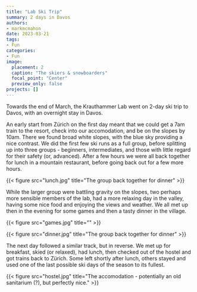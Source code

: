 ```yaml
---
title: "Lab Ski Trip"
summary: 2 days in Davos 
authors: 
- markmcmahon
date: 2023-03-21
tags: 
- Fun
categories:
- Fun
image:
  placement: 2
  caption: "The skiers & snowboarders"
  focal_point: "Center"
  preview_only: false
projects: []
---
```


Towards the end of March, the Krauthammer Lab went on 2-day ski trip to Davos, with an overnight stay in Davos. 

An early start from Zürich on the first day meant that we could get a 7am train to the resort, check into our accomodation, and be on the slopes by 10am. There we found broad white slopes, with the blue sky providing a nice contrast. We did the first few ski runs as a full group, before splitting up into three groups - beginners, intermediates, and those with little regard for their safety (or, advanced). After a few hours we were all back together for lunch in a mountain restaurant, before going back out for a few more hours. 

{{< figure src="lunch.jpg" title="The group back together for dinner" >}}


While the larger group were battling gravity on the slopes, two perhaps more sensible members of the lab, had a more relaxing day in the valley, having some nice food and enjoying the views and weather. We all met up then in the evening for some games and then a tasty dinner in the village.

{{< figure src="games.jpg" title="" >}}

{{< figure src="dinner.jpg" title="The group back together for dinner" >}}


The next day followed a similar track, but in reverse. We met up for breakfast, skied (or relaxed), had lunch, then checked out of the hostel and got trains back to Zürich. Some left shortly after lunch, others stayed and used one of the last possible ski days of the season to its fullest.  



{{< figure src="hostel.jpg" title="The accomodation - potentially an old sanitarium (?), but perfectly nice." >}}



